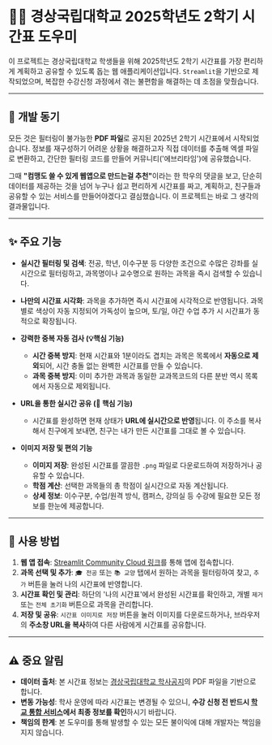# 👨‍💻 경상국립대학교 2025학년도 2학기 시간표 도우미

이 프로젝트는 경상국립대학교 학생들을 위해 2025학년도 2학기 시간표를 가장 편리하게 계획하고 공유할 수 있도록 돕는 웹 애플리케이션입니다. `Streamlit`을 기반으로 제작되었으며, 복잡한 수강신청 과정에서 겪는 불편함을 해결하는 데 초점을 맞췄습니다.

---

## 🤔 개발 동기

모든 것은 필터링이 불가능한 **PDF 파일**로 공지된 2025년 2학기 시간표에서 시작되었습니다. 정보를 재구성하기 어려운 상황을 해결하고자 직접 데이터를 추출해 엑셀 파일로 변환하고, 간단한 필터링 코드를 만들어 커뮤니티('에브리타임')에 공유했습니다.

그때 <b>"컴맹도 쓸 수 있게 웹앱으로 만드는걸 추천"</b>이라는 한 학우의 댓글을 보고, 단순히 데이터를 제공하는 것을 넘어 누구나 쉽고 편리하게 시간표를 짜고, 계획하고, 친구들과 공유할 수 있는 서비스를 만들어야겠다고 결심했습니다. 이 프로젝트는 바로 그 생각의 결과물입니다.

---

## ✨ 주요 기능

* **실시간 필터링 및 검색**: 전공, 학년, 이수구분 등 다양한 조건으로 수많은 강좌를 실시간으로 필터링하고, 과목명이나 교수명으로 원하는 과목을 즉시 검색할 수 있습니다.

* **나만의 시간표 시각화**: 과목을 추가하면 즉시 시간표에 시각적으로 반영됩니다. 과목별로 색상이 자동 지정되어 가독성이 높으며, 토/일, 야간 수업 추가 시 시간표가 동적으로 확장됩니다.

* **강력한 중복 자동 검사 (💡핵심 기능)**
    * **시간 중복 방지**: 현재 시간표와 1분이라도 겹치는 과목은 목록에서 **자동으로 제외**되어, 시간 충돌 없는 완벽한 시간표를 만들 수 있습니다.
    * **과목 중복 방지**: 이미 추가한 과목과 동일한 교과목코드의 다른 분반 역시 목록에서 자동으로 제외됩니다.

* **URL을 통한 실시간 공유 (🔗 핵심 기능)**
    * 시간표를 완성하면 현재 상태가 **URL에 실시간으로 반영**됩니다. 이 주소를 복사해서 친구에게 보내면, 친구는 내가 만든 시간표를 그대로 볼 수 있습니다.

* **이미지 저장 및 편의 기능**
    * **이미지 저장**: 완성된 시간표를 깔끔한 `.png` 파일로 다운로드하여 저장하거나 공유할 수 있습니다.
    * **학점 계산**: 선택한 과목들의 총 학점이 실시간으로 자동 계산됩니다.
    * **상세 정보**: 이수구분, 수업/원격 방식, 캠퍼스, 강의실 등 수강에 필요한 모든 정보를 한눈에 제공합니다.

---

## 🚀 사용 방법

1.  **웹 앱 접속**: [Streamlit Community Cloud 링크](https://gnu-timetable-maker.streamlit.app)를 통해 앱에 접속합니다.
2.  **과목 선택 및 추가**: `🎓 전공` 또는 `📚 교양` 탭에서 원하는 과목을 필터링하여 찾고, `추가` 버튼을 눌러 나의 시간표에 반영합니다.
3.  **시간표 확인 및 관리**: 하단의 '나의 시간표'에서 완성된 시간표를 확인하고, 개별 `제거` 또는 `전체 초기화` 버튼으로 과목을 관리합니다.
4.  **저장 및 공유**: `시간표 이미지로 저장` 버튼을 눌러 이미지를 다운로드하거나, 브라우저의 **주소창 URL을 복사**하여 다른 사람에게 시간표를 공유합니다.

---

## ⚠️ 중요 알림

* **데이터 출처**: 본 시간표 정보는 [경상국립대학교 학사공지](https://www.gnu.ac.kr/main/na/ntt/selectNttInfo.do?mi=1127&bbsId=1029&nttSn=2547228)의 PDF 파일을 기반으로 합니다.
* **변동 가능성**: 학사 운영에 따라 시간표는 변경될 수 있으니, **수강 신청 전 반드시 [학교 통합 서비스](https://my.gnu.ac.kr)에서 최종 정보를 확인**하시기 바랍니다.
* **책임의 한계**: 본 도우미를 통해 발생할 수 있는 모든 불이익에 대해 개발자는 책임을 지지 않습니다.
